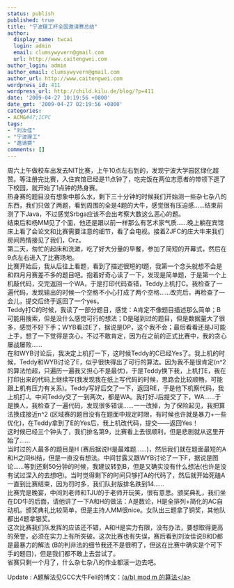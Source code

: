 ```yaml
---
status: publish
published: true
title: "宁波理工杯全国邀请赛总结"
author:
  display_name: twcai
  login: admin
  email: clumsywyvern@gmail.com
  url: http://www.caitengwei.com
author_login: admin
author_email: clumsywyvern@gmail.com
author_url: http://www.caitengwei.com
wordpress_id: 411
wordpress_url: http://child.kilu.de/blog/?p=411
date: '2009-04-27 10:19:56 +0800'
date_gmt: '2009-04-27 02:19:56 +0800'
categories:
- ACM&#47;ICPC
tags:
- "刘汝佳"
- "宁波理工"
- "邀请赛"
comments: []
---
```

<p>周六上午做校车出发去NIT比赛，上午10点左右到的，发现宁波大学园区绿化超赞。等注册完比赛，入住宾馆已经是11点钟了，吃完饭在两位志愿者的带领下逛了下校园，就开始了1点钟的热身赛。<br />
热身赛的题目没有想象中那么水，剩下三十分钟的时候我们开始测一些杂七杂八的东西，我们只做了两题，看到周围的全是4题的大牛，感觉很有压迫感&hellip;&hellip;结束前测了下Java，不过感觉Srbga应该不会出考察大数这么恶心的题。<br />
结束后和杨MM见了个面，他还是跟以前一样那么有艺术家气质&hellip;&hellip;晚上躺在宾馆床上看了会论文和比赛需要注意的细节，看了会电视。接着ZJFC的庄大牛来我们房间热情接见了我们，Orz。<br />
第二天，匆忙的起床和洗漱，吃了好大分量的早餐，参加了简短的开幕式，然后在9点左右进入了比赛场地。<br />
比赛开始后，我从后往上看题，看到了描述很短的I题，我第一个念头就想不会是和四月月赛差不多的题目吧。抱着好奇心读了一下，发现是简单题，于是第一个上机敲代码，交完返回一个WA，于是打印代码查错，Teddy上机打C。我检查了一遍代码，发现输出的时候一个空格不小心打成了两个空格&hellip;&hellip;改完后，再检查了一会儿，提交后终于返回了一个yes。<br />
Teddy打C的时候，我读了一部分题目，感觉：A肯定不像题目描述那么简单；B可能用搜索，但是没什么感觉可行的想法；D是碰到过的题目，但是数据量大了很多，感觉不好下手；WYB看过E了，据说是DP，这个我不会；最后看看还是J可能上手，想了一下觉得是贪心，不过不敢肯定，因为在之前的正式比赛中，我的贪心屡战屡败&hellip;&hellip;<br />
在和WYB讨论后，我决定上机打一下，这时候Teddy的C已经Yes了。我上机的时候，Teddy和WYB讨论了E，似乎很快得出了可行的算法。因为我不是很肯定(n^2的算法怕超，只遍历一遍我又担心不是最优)，于是Teddy换下我，上机打E，我在打印出来的代码上继续写(我发现我在纸上写代码的时候，思路会比较顺畅，可能跟上机有压力有关系)。Teddy写好后交了一下，返回RE，于是他下机察代码，我上机打J。中间Teddy交了一到两次，都是WA。我打好J后提交了下，WA&hellip;&hellip;于是换人，我检查了一遍代码，发现很多错误&hellip;&hellip;一一改掉，为了保险起见，我把算法换成接近n^2 (区域赛的题目没有在题面中规定时限，有时候也许就是暴力+一些优化)，在Teddy拿到了E的Yes后，我上机改代码，提交&mdash;&mdash;返回Yes！<br />
这时候已经三个钟头了，我们排名第9，比赛看上去很顺利，但是悲剧就从这里开始了&hellip;&hellip;<br />
当时过的人最多的题目是H (赛后据说H是最难题&hellip;&hellip;)，然后我们就在题面最短的A和H之间纠结，但是一直没有想法。中间甘露又跟WYB讨论了一下F，据说是图论&hellip;&hellip;等到还剩50分钟的时候，我建议转到B，但是又确实没有什么想法(也许是没有试过深入的去想吧)。当时觉得剩下的时间只够打A的代码了，然后就开始死磕A一直到比赛结束，因为罚时多，我们队封版排名跌到14&hellip;&hellip;<br />
比赛完是晚宴，中间刘老师和TJU的于老师开玩笑，很有意思。颁奖典礼，我们坐在DD牛的后面，请他讲了一下A和H的做法：A是数论，H是全排列+简化的AC自动机。颁奖典礼比较简单，但是主持人MM很nice。女队出三题拿了铜奖，其他队都出4题拿银奖。<br />
这次比赛我们队发挥的应该还不错，A和H是实力有限，没有办法，要想取得更高的荣誉，必须在实力上有所突破。这次比赛也有失误，赛后看到刘汝佳说B和D都是最暴力的解法 (B的判非法的细节我还不是很明了，但这在比赛中确实是个可下手的题目)，但是我们都不敢上去尝试了。<br />
省赛只剩一个月了，什么杂七杂八的作业都滚一边去吧。</p>
<p>Update : A题解法见GCC大牛Feli的博文：<a href="http:&#47;&#47;gccfeli.cn&#47;2009&#47;05&#47;a-div-b-mod-m.html">(a&#47;b) mod m 的算法<&#47;a></p>
